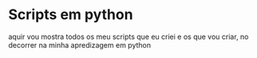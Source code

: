 # Scripts em python
 aquir vou mostra todos os meu scripts que eu criei e os que vou criar, no decorrer na minha apredizagem em python
